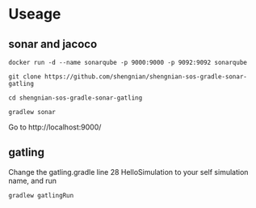 # Useage

## sonar and jacoco
`docker run -d --name sonarqube -p 9000:9000 -p 9092:9092 sonarqube`

`git clone https://github.com/shengnian/shengnian-sos-gradle-sonar-gatling`

`cd shengnian-sos-gradle-sonar-gatling`

`gradlew sonar`

Go to http://localhost:9000/

## gatling

Change the gatling.gradle line 28 HelloSimulation to your self simulation name, 
and run 

`gradlew gatlingRun`


